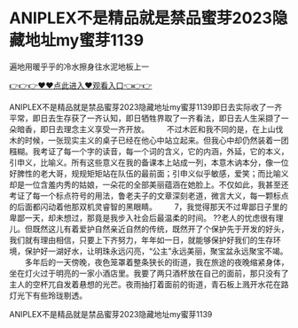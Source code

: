 # ANIPLEX不是精品就是禁品蜜芽2023隐藏地址my蜜芽1139
遍地用暖乎乎的冷水擦身往水泥地板上一

<a href="https://github.com/qdmang/dhap/issues/1">👉👉👉♥♥点此进入♥观看入口👈👉👉</a>

ANIPLEX不是精品就是禁品蜜芽2023隐藏地址my蜜芽1139即日去实际收了一齐平常，即日去生存获了一齐认知，即日牺牲界取了一齐看法，即日去人生采撷了一朵暗香，即日去理念主义享受一齐开放。
　　不过木匠和我不同的是，在上山伐木的时候，一张现实主义的桌子已经在他心中站立起来。但我心中却仍然装着一团糨糊。我考证了每一个字的读音，每一个词的含义，它的内涵，外延，它的本义，引申义，比喻义。所有这些意义在我的备课本上站成一列，本意木讷本分，像一位好脾性的老大哥，规规矩矩站在队伍的最前面；引申义似乎敏感，爱笑；而比喻义却是一位含羞内秀的姑娘，一朵花的全部美丽蕴涵在她脸上。不仅如此，我甚至还考证了每一个标点符号的用法，鲁老夫子的文章深刻老道，微言大义，每一颗标点的后面都闪动着他那双机灵睿智的黑眼睛。
　　7，我觉得那天不过卑鄙日子里的卑鄙一天，却未想过，那竟是我步入社会后最温柔的时间。
??老人的忧虑很有理儿。但既然这儿有着爱护自然亲近自然的传统，既然开了个保护先于开发的好头，我们就有理由相信，只要上下齐努力，年年如一日，就能够保护好我们的生存环境，保护好一湖好水，让明珠永远闪亮，“公主”永远美丽，聚宝盆永远聚宝不竭。
　　多年后的一天傍晚，夜色笼罩着整条狭长的街道，我在旅途的夜晚缩紧身体，坐在灯火过于明亮的一家小酒店里。我要了两只酒杯放在自己的面前，那只没有了主人的空杯兀自发着悬想的光芒。夜雨抽打着面前的街道，青石板上溅开水花在路灯光下有些玲珑剔透。

ANIPLEX不是精品就是禁品蜜芽2023隐藏地址my蜜芽1139
